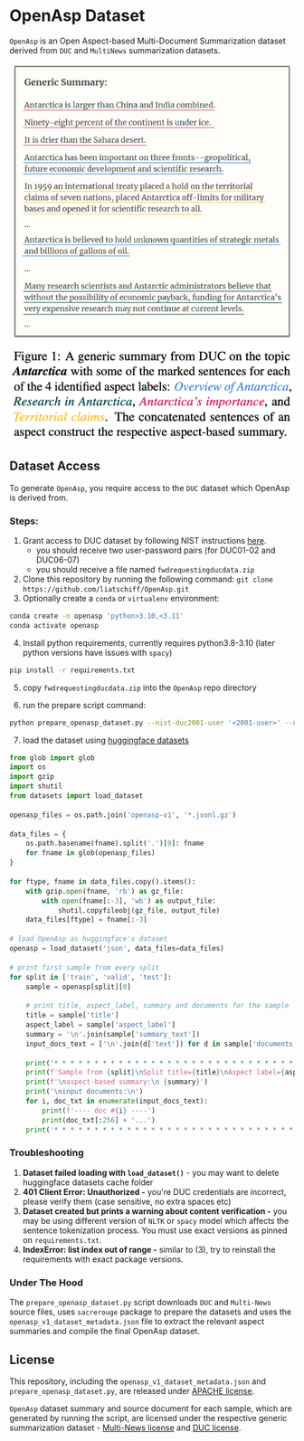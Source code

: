 # OpenAsp Dataset

`OpenAsp` is an Open Aspect-based Multi-Document Summarization dataset derived from `DUC` and `MultiNews` summarization datasets.

![Antarctica](antarctica.png)

## Dataset Access

To generate `OpenAsp`, you require access to the `DUC` dataset which OpenAsp is derived from.

### Steps:

1. Grant access to DUC dataset by following NIST instructions [here](https://duc.nist.gov/data.html).
   * you should receive two user-password pairs (for DUC01-02 and DUC06-07)
   * you should receive a file named `fwdrequestingducdata.zip`
2. Clone this repository by running the following command: `git clone https://github.com/liatschiff/OpenAsp.git`
3. Optionally create a `conda` or `virtualenv` environment:

```bash
conda create -n openasp 'python>3.10,<3.11'
conda activate openasp
```

4. Install python requirements, currently requires python3.8-3.10 (later python versions have issues with `spacy`)

```bash
pip install -r requirements.txt
```

5. copy `fwdrequestingducdata.zip` into the `OpenAsp` repo directory

6. run the prepare script command:

```bash
python prepare_openasp_dataset.py --nist-duc2001-user '<2001-user>' --nist-duc2001-password '<2001-pwd>' --nist-duc2006-user '<2006-user>' --nist-duc2006-password '<2006-pwd>'
```

7. load the dataset using [huggingface datasets](https://huggingface.co/docs/datasets/index)

```python
from glob import glob
import os
import gzip
import shutil
from datasets import load_dataset

openasp_files = os.path.join('openasp-v1', '*.jsonl.gz')

data_files = {
    os.path.basename(fname).split('.')[0]: fname
    for fname in glob(openasp_files)
}

for ftype, fname in data_files.copy().items():
    with gzip.open(fname, 'rb') as gz_file:
        with open(fname[:-3], 'wb') as output_file:
            shutil.copyfileobj(gz_file, output_file)
    data_files[ftype] = fname[:-3]

# load OpenAsp as huggingface's dataset
openasp = load_dataset('json', data_files=data_files)

# print first sample from every split
for split in ['train', 'valid', 'test']:
    sample = openasp[split][0]

    # print title, aspect_label, summary and documents for the sample
    title = sample['title']
    aspect_label = sample['aspect_label']
    summary = '\n'.join(sample['summary_text'])
    input_docs_text = ['\n'.join(d['text']) for d in sample['documents']]

    print('* * * * * * * * * * * * * * * * * * * * * * * * * * * * * * * * * * * * * * * * * * * * * * * * * * * * * * * * * * * * *')
    print(f'Sample from {split}\nSplit title={title}\nAspect label={aspect_label}')
    print(f'\naspect-based summary:\n {summary}')
    print('\ninput documents:\n')
    for i, doc_txt in enumerate(input_docs_text):
        print(f'---- doc #{i} ----')
        print(doc_txt[:256] + '...')
    print('* * * * * * * * * * * * * * * * * * * * * * * * * * * * * * * * * * * * * * * * * * * * * * * * * * * * * * * * * * * * *\n\n\n')
```

### Troubleshooting

1. **Dataset failed loading with `load_dataset()`** - you may want to delete huggingface datasets cache folder
2. **401 Client Error: Unauthorized -** you're DUC credentials are incorrect, please verify them (case sensitive, no extra spaces etc)
3. **Dataset created but prints a warning about content verification -** you may be using different version of `NLTK` or `spacy` model which affects the sentence tokenization process. You must use exact versions as pinned on `requirements.txt`.
4. **IndexError: list index out of range -** similar to (3), try to reinstall the requirements with exact package versions. 


### Under The Hood

The `prepare_openasp_dataset.py` script downloads `DUC` and `Multi-News` source files, uses `sacrerouge` package to
prepare the datasets and uses the `openasp_v1_dataset_metadata.json` file to extract the relevant aspect summaries and compile the final OpenAsp dataset.


## License

This repository, including the `openasp_v1_dataset_metadata.json` and `prepare_openasp_dataset.py`, are released under [APACHE license](LICENSE).

`OpenAsp` dataset summary and source document for each sample, which are generated by running the script, are licensed under the respective generic summarization dataset - [Multi-News license](https://github.com/Alex-Fabbri/Multi-News/blob/master/LICENSE.txt) and [DUC license](https://duc.nist.gov/data.html).
